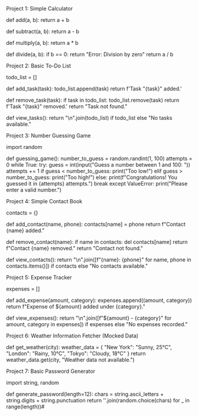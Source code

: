 Project 1: Simple Calculator

def add(a, b): return a + b

def subtract(a, b): return a - b

def multiply(a, b): return a * b

def divide(a, b): if b == 0: return "Error: Division by zero" return a / b

Project 2: Basic To-Do List

todo_list = []

def add_task(task): todo_list.append(task) return f'Task "{task}" added.'

def remove_task(task): if task in todo_list: todo_list.remove(task) return f'Task "{task}" removed.' return "Task not found."

def view_tasks(): return "\n".join(todo_list) if todo_list else "No tasks available."

Project 3: Number Guessing Game

import random

def guessing_game(): number_to_guess = random.randint(1, 100) attempts = 0 while True: try: guess = int(input("Guess a number between 1 and 100: ")) attempts += 1 if guess < number_to_guess: print("Too low!") elif guess > number_to_guess: print("Too high!") else: print(f"Congratulations! You guessed it in {attempts} attempts.") break except ValueError: print("Please enter a valid number.")

Project 4: Simple Contact Book

contacts = {}

def add_contact(name, phone): contacts[name] = phone return f"Contact {name} added."

def remove_contact(name): if name in contacts: del contacts[name] return f"Contact {name} removed." return "Contact not found."

def view_contacts(): return "\n".join([f"{name}: {phone}" for name, phone in contacts.items()]) if contacts else "No contacts available."

Project 5: Expense Tracker

expenses = []

def add_expense(amount, category): expenses.append((amount, category)) return f"Expense of ${amount} added under {category}."

def view_expenses(): return "\n".join([f"${amount} - {category}" for amount, category in expenses]) if expenses else "No expenses recorded."

Project 6: Weather Information Fetcher (Mocked Data)

def get_weather(city): weather_data = { "New York": "Sunny, 25°C", "London": "Rainy, 10°C", "Tokyo": "Cloudy, 18°C" } return weather_data.get(city, "Weather data not available.")

Project 7: Basic Password Generator

import string, random

def generate_password(length=12): chars = string.ascii_letters + string.digits + string.punctuation return ''.join(random.choice(chars) for _ in range(length))# 